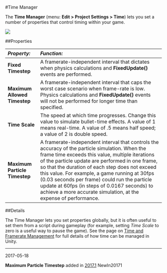 #Time Manager

The __Time Manager__ (menu: __Edit &gt; Project Settings &gt; Time__) lets you set a number of properties that control timing within your game.

![](../uploads/Main/TimeSet.png) 


##Properties

|**_Property:_** |**_Function:_** |
|:---|:---|
|__Fixed Timestep__ |A framerate-independent interval that dictates when physics calculations and __FixedUpdate()__ events are performed. |
|__Maximum Allowed Timestep__ |A framerate-independent interval that caps the worst case scenario when frame-rate is low. Physics calculations and __FixedUpdate()__ events will not be performed for longer time than specified. |
|__Time Scale__ |The speed at which time progresses. Change this value to simulate bullet-time effects. A value of 1 means real-time. A value of .5 means half speed; a value of 2 is double speed. |
|__Maximum Particle Timestep__ | A framerate-independent interval that controls the accuracy of the particle simulation. When the frame time exceeds this value, multiple iterations of the particle update are performed in one frame, so that the duration of each step does not exceed this value. For example, a game running at 30fps (0.03 seconds per frame) could run the particle update at 60fps (in steps of 0.0167 seconds) to achieve a more accurate simulation, at the expense of performance. |

##Details

The Time Manager lets you set properties globally, but it is often useful to set them from a script during gameplay (for example, setting _Time Scale_ to zero is a useful way to pause the game). See the page on [Time and Framerate Management](TimeFrameManagement) for full details of how time can be managed in Unity.

---

<span class="page-edit"> 2017-05-18  <!-- include IncludeTextNewPageSomeEdit --></span>

<span class="page-history">__Maximum Particle Timestep__ added in [2017.1](https://docs.unity3d.com/2017.1/Documentation/Manual/30_search.html?q=newin20171) <span class="search-words">NewIn20171</span></span>